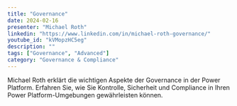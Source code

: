 ```yaml
---
title: "Governance"
date: 2024-02-16
presenter: "Michael Roth"
linkedin: "https://www.linkedin.com/in/michael-roth-governance/"
youtube_id: "kVMopzHC5eg"
description: ""
tags: ["Governance", "Advanced"]
category: "Governance & Compliance"
---
```


Michael Roth erklärt die wichtigen Aspekte der Governance in der Power Platform. Erfahren Sie, wie Sie Kontrolle, Sicherheit und Compliance in Ihren Power Platform-Umgebungen gewährleisten können.
